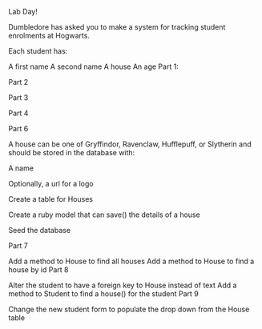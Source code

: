 Lab Day!

Dumbledore has asked you to make a system for tracking student enrolments at Hogwarts.

Each student has:

A first name
A second name
A house
An age
Part 1:

<!-- Create a Hogwarts database
Create a table for Students -->
Part 2

<!-- Create a ruby model that can save() a students details
Create some seed data to populate the database with students -->
Part 3

<!-- Add methods to a student to
find all the students
find a student by id -->
Part 4

<!-- Create a view to show all the students
Part 5 -->
<!--
Create a view to create a new student
hard code a drop down of house names -->
Part 6

A house can be one of Gryffindor, Ravenclaw, Hufflepuff, or Slytherin and should be stored in the database with:

A name

Optionally, a url for a logo

Create a table for Houses

Create a ruby model that can save() the details of a house

Seed the database

Part 7

Add a method to House to find all houses
Add a method to House to find a house by id
Part 8

Alter the student to have a foreign key to House instead of text
Add a method to Student to find a house() for the student
Part 9

Change the new student form to populate the drop down from the House table
